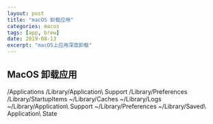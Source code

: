 ```yaml
---
layout: post
title: "macOS 卸载应用"
categories: macos
tags: [app, brew]
date: 2019-08-13
excerpt: "macOS上应用深度卸载"
---
```


## MacOS 卸载应用
/Applications
/Library/Application\ Support
/Library/Preferences
/Library/StartupItems
~/Library/Caches
~/Library/Logs
~/Library/Application\ Support
~/Library/Preferences
~/Library/Saved\ Application\ State
